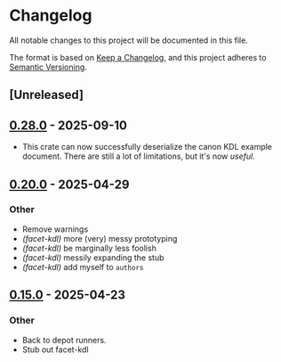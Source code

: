 # Changelog

All notable changes to this project will be documented in this file.

The format is based on [Keep a Changelog](https://keepachangelog.com/en/1.0.0/),
and this project adheres to [Semantic Versioning](https://semver.org/spec/v2.0.0.html).

## [Unreleased]

## [0.28.0](https://github.com/facet-rs/facet/compare/facet-kdl-v0.20.0...facet-kdl-v0.28.0) - 2025-09-10

- This crate can now successfully deserialize the canon KDL example document. There
  are still a lot of limitations, but it's now _useful_.

## [0.20.0](https://github.com/facet-rs/facet/compare/facet-kdl-v0.19.0...facet-kdl-v0.20.0) - 2025-04-29

### Other

- Remove warnings
- *(facet-kdl)* more (very) messy prototyping
- *(facet-kdl)* be marginally less foolish
- *(facet-kdl)* messily expanding the stub
- *(facet-kdl)* add myself to `authors`

## [0.15.0](https://github.com/facet-rs/facet/compare/facet-kdl-v0.14.0...facet-kdl-v0.15.0) - 2025-04-23

### Other

- Back to depot runners.
- Stub out facet-kdl
